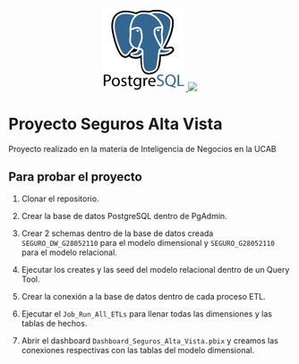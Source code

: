 <p align="center">
  <a href="https://www.postgresql.org/" target="blank">
    <img src="https://raw.githubusercontent.com/devicons/devicon/master/icons/postgresql/postgresql-original-wordmark.svg" width="150" />
  </a>

  <a href="https://www.microsoft.com/es-es/power-platform/products/power-bi/desktop" target="blank">
    <img src="https://upload.wikimedia.org/wikipedia/commons/thumb/c/cf/New_Power_BI_Logo.svg/2048px-New_Power_BI_Logo.svg.png" width="150" />
  </a>
</p>

# Proyecto Seguros Alta Vista

Proyecto realizado en la materia de Inteligencia de Negocios en la UCAB

## Para probar el proyecto

1. Clonar el repositorio.

2. Crear la base de datos PostgreSQL dentro de PgAdmin.

3. Crear 2 schemas dentro de la base de datos creada ```SEGURO_DW_G28052110``` para el modelo dimensional y ```SEGURO_G28052110``` para el modelo relacional.

4. Ejecutar los creates y las seed del modelo relacional dentro de un Query Tool.

5. Crear la conexión a la base de datos dentro de cada proceso ETL.

6. Ejecutar el ```Job_Run_All_ETLs``` para llenar todas las dimensiones y las tablas de hechos.

7. Abrir el dashboard ```Dashboard_Seguros_Alta_Vista.pbix``` y creamos las conexiones respectivas con las tablas del modelo dimensional.
